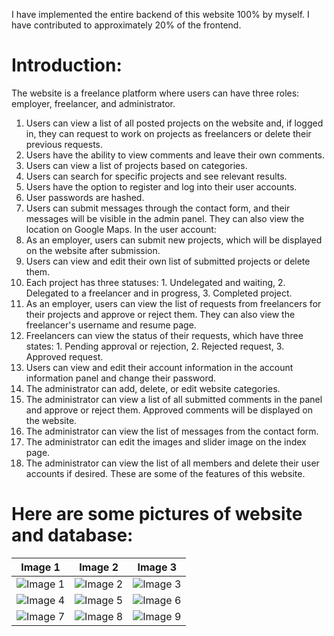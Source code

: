 I have implemented the entire backend of this website 100% by myself. I have contributed to approximately 20% of the frontend.

# Introduction:
The website is a freelance platform where users can have three roles: employer, freelancer, and administrator.
1. Users can view a list of all posted projects on the website and, if logged in, they can request to work on projects as freelancers or delete their previous requests.
2. Users have the ability to view comments and leave their own comments.
3. Users can view a list of projects based on categories.
4. Users can search for specific projects and see relevant results.
5. Users have the option to register and log into their user accounts.
6. User passwords are hashed.
7. Users can submit messages through the contact form, and their messages will be visible in the admin panel. They can also view the location on Google Maps.
In the user account:
8. As an employer, users can submit new projects, which will be displayed on the website after submission.
9. Users can view and edit their own list of submitted projects or delete them.
10. Each project has three statuses: 1. Undelegated and waiting, 2. Delegated to a freelancer and in progress, 3. Completed project.
11. As an employer, users can view the list of requests from freelancers for their projects and approve or reject them. They can also view the freelancer's username and resume page.
12. Freelancers can view the status of their requests, which have three states: 1. Pending approval or rejection, 2. Rejected request, 3. Approved request.
13. Users can view and edit their account information in the account information panel and change their password.
14. The administrator can add, delete, or edit website categories.
15. The administrator can view a list of all submitted comments in the panel and approve or reject them. Approved comments will be displayed on the website.
16. The administrator can view the list of messages from the contact form.
17. The administrator can edit the images and slider image on the index page.
18. The administrator can view the list of all members and delete their user accounts if desired.
These are some of the features of this website. 

# Here are some pictures of website and database:

| Image 1                     | Image 2                     | Image 3                     |
|-----------------------------|-----------------------------|-----------------------------|
| ![Image 1](https://i.postimg.cc/0jqJd5PS/1.png) | ![Image 2](https://i.postimg.cc/FKMfNFf6/2.png) | ![Image 3](https://i.postimg.cc/6Q27k4QR/3-6.png) |
| ![Image 4](https://i.postimg.cc/MZyBZBmm/3-5.png) | ![Image 5](https://i.postimg.cc/SxKYGvFg/4.png) | ![Image 6](https://i.postimg.cc/PrTwCq6s/5.png) |
| ![Image 7](https://i.postimg.cc/PqR7q9h9/6.png)    |  ![Image 8](https://i.postimg.cc/ryr10m5Q/9.png) | ![Image 9](https://i.postimg.cc/dVSkNjJw/7.png) |
